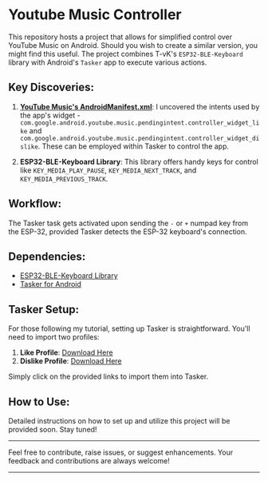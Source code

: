 # Youtube Music Controller

This repository hosts a project that allows for simplified control over YouTube Music on Android. Should you wish to create a similar version, you might find this useful. The project combines T-vK's `ESP32-BLE-Keyboard` library with Android's `Tasker` app to execute various actions.

## Key Discoveries:
1. [**YouTube Music's AndroidManifest.xml**](https://pastebin.com/hZAZ4B8j): I uncovered the intents used by the app's widget - `com.google.android.youtube.music.pendingintent.controller_widget_like` and `com.google.android.youtube.music.pendingintent.controller_widget_dislike`. These can be employed within Tasker to control the app.
   
2. **ESP32-BLE-Keyboard Library**: This library offers handy keys for control like `KEY_MEDIA_PLAY_PAUSE`, `KEY_MEDIA_NEXT_TRACK`, and `KEY_MEDIA_PREVIOUS_TRACK`.

## Workflow:
The Tasker task gets activated upon sending the `-` or `+` numpad key from the ESP-32, provided Tasker detects the ESP-32 keyboard's connection.

## Dependencies:
- [ESP32-BLE-Keyboard Library](https://github.com/T-vK/ESP32-BLE-Keyboard)
- [Tasker for Android](https://play.google.com/store/apps/details?id=net.dinglisch.android.taskerm&hl=en&gl=US)

## Tasker Setup:

For those following my tutorial, setting up Tasker is straightforward. You'll need to import two profiles:

1. **Like Profile**: [Download Here](https://taskernet.com/shares/?user=AS35m8nw28MNvVfgmOBywOnzEZyZSumABPSUoM2%2B5ClQ0jYXGuLQOg3lMLnYZX%2F0Qg%2B0Wz%2BP&id=Profile%3ALike)
2. **Dislike Profile**: [Download Here](https://taskernet.com/shares/?user=AS35m8nw28MNvVfgmOBywOnzEZyZSumABPSUoM2%2B5ClQ0jYXGuLQOg3lMLnYZX%2F0Qg%2B0Wz%2BP&id=Profile%3ADislike)

Simply click on the provided links to import them into Tasker.

## How to Use:
Detailed instructions on how to set up and utilize this project will be provided soon. Stay tuned!

---

Feel free to contribute, raise issues, or suggest enhancements. Your feedback and contributions are always welcome!

---

